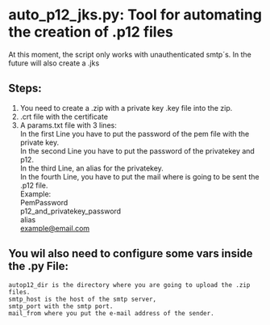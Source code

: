 # auto_p12_jks.py: Tool for automating the creation of .p12 files

At this moment, the script only works with unauthenticated smtp´s. In the future will also create a .jks

## Steps:

1) You need to create a .zip with a private key .key file into the zip. 
2) .crt file with the certificate  
3) A params.txt file with 3 lines:  
    In the first Line you have to put the password of the pem file with the private key.  
    In the second Line you have to put the password of the privatekey and p12.  
    In the third Line, an alias for the privatekey.  
    In the fourth Line, you have to put the mail where is going to be sent the .p12 file.  
    Example:  
    PemPassword  
    p12_and_privatekey_password  
    alias  
    example@email.com  

## You wil also need to configure some vars inside the .py File:

    autop12_dir is the directory where you are going to upload the .zip files. 
    smtp_host is the host of the smtp server, 
    smtp_port with the smtp port. 
    mail_from where you put the e-mail address of the sender.
